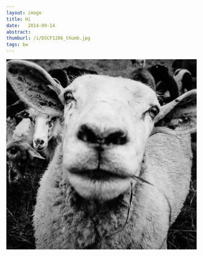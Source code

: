 ```yaml
---
layout: image
title: Hi
date:   2014-09-14
abstract: 
thumburl: /i/DSCF1286_thumb.jpg
tags: bw
---
```

![](/i/DSCF1286.jpg)

